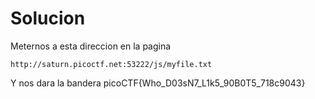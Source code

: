 # Solucion

Meternos a esta direccion en la pagina 
```
http://saturn.picoctf.net:53222/js/myfile.txt
```
Y nos dara la bandera
picoCTF{Who_D03sN7_L1k5_90B0T5_718c9043}